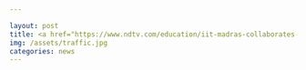 ```yaml
---

layout: post
title: <a href="https://www.ndtv.com/education/iit-madras-collaborates-with-two-industry-partners-for-research-projects-2202943">IIT Madras Collaborates With Two Industry Partners For Research Projects </a> 	
img: /assets/traffic.jpg
categories: news
---
```


 


